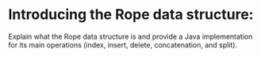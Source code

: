 # Introducing the Rope data structure:
Explain what the Rope data structure is and provide a Java implementation for its main operations (index, insert, delete, concatenation, and split).
